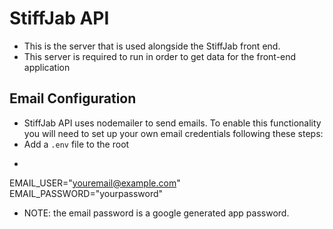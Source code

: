 # StiffJab API
- This is the server that is used alongside the StiffJab front end.
- This server is required to run in order to get data for the front-end application


## Email Configuration 
- StiffJab API uses nodemailer to send emails. To enable this functionality you will need to set up your own email credentials following these steps:
- Add a `.env` file to the root
-    ```env
   EMAIL_USER="youremail@example.com"
   EMAIL_PASSWORD="yourpassword"
- NOTE: the email password is a google generated app password. 
